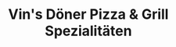 ---
title: "Vin's Döner Pizza & Grill Spezialitäten"
url: /hoechstadt-an-der-aisch/vins-doener-pizza-und-grill-spezialitaeten/
---